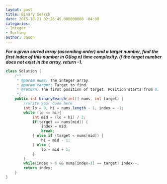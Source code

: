 ```yaml
---
layout: post
title: Binary Search
date: 2015-10-21 02:26:49.000000000 -04:00
categories:
- Integer
- Sorting
author: Jason
---
```

<p><strong><em>For a given sorted array (ascending order) and a target number, find the first index of this number in O(log n) time complexity. If the target number does not exist in the array, return -1.</em></strong><br />


``` java
class Solution {
    /**
     * @param nums: The integer array.
     * @param target: Target to find.
     * @return: The first position of target. Position starts from 0.
     */
    public int binarySearch(int[] nums, int target) {
        //write your code here
        int lo = 0, hi = nums.length - 1, index = -1;
        while (lo <= hi){
            int mid = (lo + hi) / 2;
            if(target == nums[mid]) {
                index = mid;
                break;
            } else if (target < nums[mid]) {
                hi = mid - 1;
            } else {
                lo = mid + 1;
            }
        }
        while(index > 0 && nums[index-1] == target) index--;
        return index;
    }
}
```
